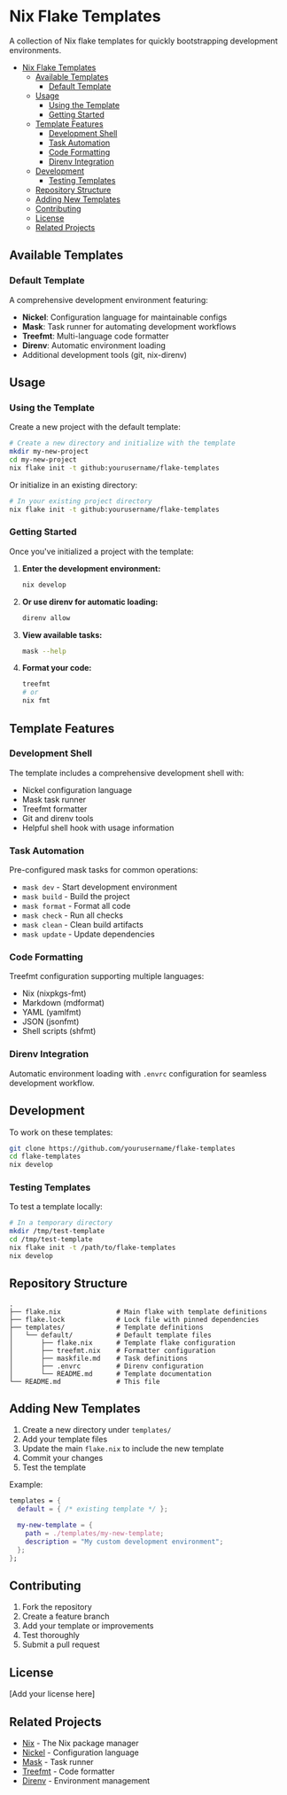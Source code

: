 # Nix Flake Templates

A collection of Nix flake templates for quickly bootstrapping development environments.

<!-- mdformat-toc start --slug=github --no-anchors --maxlevel=6 --minlevel=1 -->

- [Nix Flake Templates](#nix-flake-templates)
  - [Available Templates](#available-templates)
    - [Default Template](#default-template)
  - [Usage](#usage)
    - [Using the Template](#using-the-template)
    - [Getting Started](#getting-started)
  - [Template Features](#template-features)
    - [Development Shell](#development-shell)
    - [Task Automation](#task-automation)
    - [Code Formatting](#code-formatting)
    - [Direnv Integration](#direnv-integration)
  - [Development](#development)
    - [Testing Templates](#testing-templates)
  - [Repository Structure](#repository-structure)
  - [Adding New Templates](#adding-new-templates)
  - [Contributing](#contributing)
  - [License](#license)
  - [Related Projects](#related-projects)

<!-- mdformat-toc end -->

## Available Templates

### Default Template

A comprehensive development environment featuring:

- **Nickel**: Configuration language for maintainable configs
- **Mask**: Task runner for automating development workflows
- **Treefmt**: Multi-language code formatter
- **Direnv**: Automatic environment loading
- Additional development tools (git, nix-direnv)

## Usage

### Using the Template

Create a new project with the default template:

```bash
# Create a new directory and initialize with the template
mkdir my-new-project
cd my-new-project
nix flake init -t github:yourusername/flake-templates
```

Or initialize in an existing directory:

```bash
# In your existing project directory
nix flake init -t github:yourusername/flake-templates
```

### Getting Started

Once you've initialized a project with the template:

1. **Enter the development environment:**

   ```bash
   nix develop
   ```

1. **Or use direnv for automatic loading:**

   ```bash
   direnv allow
   ```

1. **View available tasks:**

   ```bash
   mask --help
   ```

1. **Format your code:**

   ```bash
   treefmt
   # or
   nix fmt
   ```

## Template Features

### Development Shell

The template includes a comprehensive development shell with:

- Nickel configuration language
- Mask task runner
- Treefmt formatter
- Git and direnv tools
- Helpful shell hook with usage information

### Task Automation

Pre-configured mask tasks for common operations:

- `mask dev` - Start development environment
- `mask build` - Build the project
- `mask format` - Format all code
- `mask check` - Run all checks
- `mask clean` - Clean build artifacts
- `mask update` - Update dependencies

### Code Formatting

Treefmt configuration supporting multiple languages:

- Nix (nixpkgs-fmt)
- Markdown (mdformat)
- YAML (yamlfmt)
- JSON (jsonfmt)
- Shell scripts (shfmt)

### Direnv Integration

Automatic environment loading with `.envrc` configuration for seamless development workflow.

## Development

To work on these templates:

```bash
git clone https://github.com/yourusername/flake-templates
cd flake-templates
nix develop
```

### Testing Templates

To test a template locally:

```bash
# In a temporary directory
mkdir /tmp/test-template
cd /tmp/test-template
nix flake init -t /path/to/flake-templates
nix develop
```

## Repository Structure

```
.
├── flake.nix              # Main flake with template definitions
├── flake.lock             # Lock file with pinned dependencies
├── templates/             # Template definitions
│   └── default/           # Default template files
│       ├── flake.nix      # Template flake configuration
│       ├── treefmt.nix    # Formatter configuration
│       ├── maskfile.md    # Task definitions
│       ├── .envrc         # Direnv configuration
│       └── README.md      # Template documentation
└── README.md              # This file
```

## Adding New Templates

1. Create a new directory under `templates/`
1. Add your template files
1. Update the main `flake.nix` to include the new template
1. Commit your changes
1. Test the template

Example:

```nix
templates = {
  default = { /* existing template */ };

  my-new-template = {
    path = ./templates/my-new-template;
    description = "My custom development environment";
  };
};
```

## Contributing

1. Fork the repository
1. Create a feature branch
1. Add your template or improvements
1. Test thoroughly
1. Submit a pull request

## License

[Add your license here]

## Related Projects

- [Nix](https://nixos.org/) - The Nix package manager
- [Nickel](https://nickel-lang.org/) - Configuration language
- [Mask](https://github.com/jacobdeichert/mask) - Task runner
- [Treefmt](https://github.com/numtide/treefmt) - Code formatter
- [Direnv](https://direnv.net/) - Environment management
